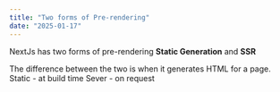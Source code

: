 ```yaml
---
title: "Two forms of Pre-rendering"
date: "2025-01-17"
---
```


NextJs has two forms of pre-rendering **Static Generation** and **SSR**

The difference between the two is when it generates HTML for a page.
Static - at build time
Sever - on request
